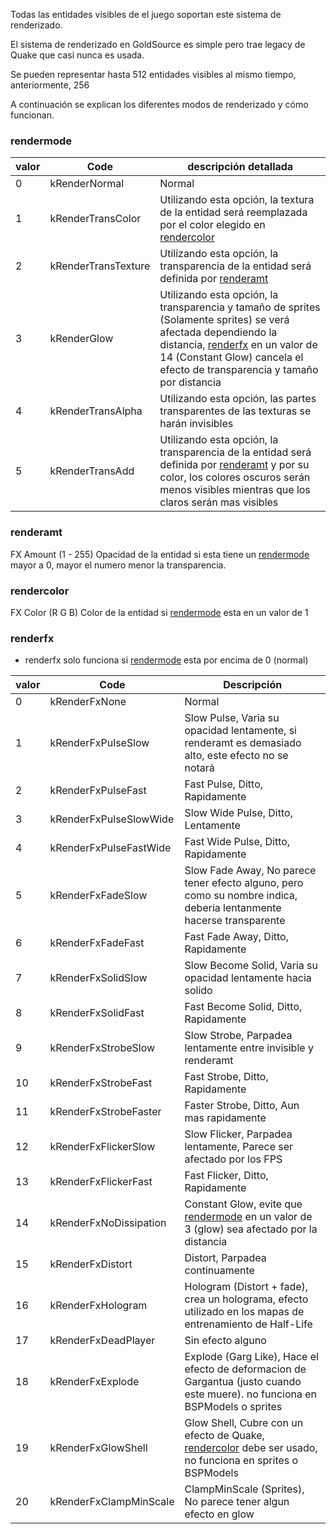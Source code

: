 Todas las entidades visibles de el juego soportan este sistema de renderizado.

El sistema de renderizado en GoldSource es simple pero trae legacy de Quake que casi nunca es usada.

Se pueden representar hasta 512 entidades visibles al mismo tiempo, anteriormente, 256

A continuación se explican los diferentes modos de renderizado y cómo funcionan.

### rendermode

| valor | Code | descripción detallada |
|-------|------|-----------------------|
| 0 | kRenderNormal | Normal |
| 1 | kRenderTransColor | Utilizando esta opción, la textura de la entidad será reemplazada por el color elegido en [rendercolor](#rendercolor) | 
| 2 | kRenderTransTexture | Utilizando esta opción, la transparencia de la entidad será definida por [renderamt](#renderamt) |
| 3 | kRenderGlow | Utilizando esta opción, la transparencia y tamaño de sprites (Solamente sprites)  se verá afectada dependiendo la distancia, [renderfx](#renderfx) en un valor de 14 (Constant Glow) cancela el efecto de transparencia y tamaño por distancia |
| 4 | kRenderTransAlpha | Utilizando esta opción, las partes transparentes de las texturas se harán invisibles |
| 5 | kRenderTransAdd | Utilizando esta opción, la transparencia de la entidad será definida por [renderamt](#renderamt) y por su color, los colores oscuros serán menos visibles mientras que los claros serán mas visibles |

### renderamt

FX Amount (1 - 255) Opacidad de la entidad si esta tiene un [rendermode](#rendermode) mayor a 0, mayor el numero menor la transparencia.

### rendercolor

FX Color (R G B) Color de la entidad si [rendermode](#rendermode) esta en un valor de 1

### renderfx

- renderfx solo funciona si [rendermode](#rendermode) esta por encima de 0 (normal)

| valor | Code | Descripción |
|-------|------|-------------|
| 0 | kRenderFxNone | Normal |
| 1 | kRenderFxPulseSlow | Slow Pulse, Varia su opacidad lentamente, si renderamt es demasiado alto, este efecto no se notará |
| 2 | kRenderFxPulseFast | Fast Pulse, Ditto, Rapidamente |
| 3 | kRenderFxPulseSlowWide | Slow Wide Pulse, Ditto, Lentamente |
| 4 | kRenderFxPulseFastWide | Fast Wide Pulse, Ditto, Rapidamente |
| 5 | kRenderFxFadeSlow | Slow Fade Away, No parece tener efecto alguno, pero como su nombre indica, deberia lentanmente hacerse transparente |
| 6 | kRenderFxFadeFast | Fast Fade Away, Ditto, Rapidamente|
| 7 | kRenderFxSolidSlow | Slow Become Solid, Varia su opacidad lentamente hacia solido |
| 8 | kRenderFxSolidFast | Fast Become Solid, Ditto, Rapidamente|
| 9 | kRenderFxStrobeSlow |  Slow Strobe, Parpadea lentamente entre invisible y renderamt |
| 10 | kRenderFxStrobeFast | Fast Strobe, Ditto, Rapidamente |
| 11 | kRenderFxStrobeFaster | Faster Strobe, Ditto, Aun mas rapidamente |
| 12 | kRenderFxFlickerSlow | Slow Flicker, Parpadea lentamente, Parece ser afectado por los FPS |
| 13 | kRenderFxFlickerFast | Fast Flicker, Ditto, Rapidamente |
| 14 | kRenderFxNoDissipation | Constant Glow, evite que [rendermode](#rendermode) en un valor de 3 (glow) sea afectado por la distancia |
| 15 | kRenderFxDistort | Distort, Parpadea continuamente |
| 16 | kRenderFxHologram | Hologram (Distort + fade), crea un holograma, efecto utilizado en los mapas de entrenamiento de Half-Life |
| 17 | kRenderFxDeadPlayer | Sin efecto alguno |
| 18 | kRenderFxExplode | Explode (Garg Like), Hace el efecto de deformacion de Gargantua (justo cuando este muere). no funciona en BSPModels o sprites |
| 19 | kRenderFxGlowShell | Glow Shell, Cubre con un efecto de Quake, [rendercolor](#rendercolor) debe ser usado, no funciona en sprites o BSPModels |
| 20 | kRenderFxClampMinScale | ClampMinScale (Sprites), No parece tener algun efecto en glow |
